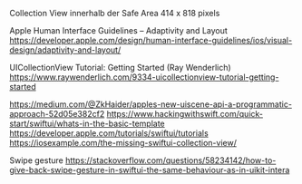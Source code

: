 Collection View innerhalb der Safe Area 414 x 818 pixels


Apple Human Interface Guidelines – Adaptivity and Layout
https://developer.apple.com/design/human-interface-guidelines/ios/visual-design/adaptivity-and-layout/

UICollectionView Tutorial: Getting Started (Ray Wenderlich)
https://www.raywenderlich.com/9334-uicollectionview-tutorial-getting-started

https://medium.com/@ZkHaider/apples-new-uiscene-api-a-programmatic-approach-52d05e382cf2
https://www.hackingwithswift.com/quick-start/swiftui/whats-in-the-basic-template
https://developer.apple.com/tutorials/swiftui/tutorials
https://iosexample.com/the-missing-swiftui-collection-view/

Swipe gesture
https://stackoverflow.com/questions/58234142/how-to-give-back-swipe-gesture-in-swiftui-the-same-behaviour-as-in-uikit-intera
